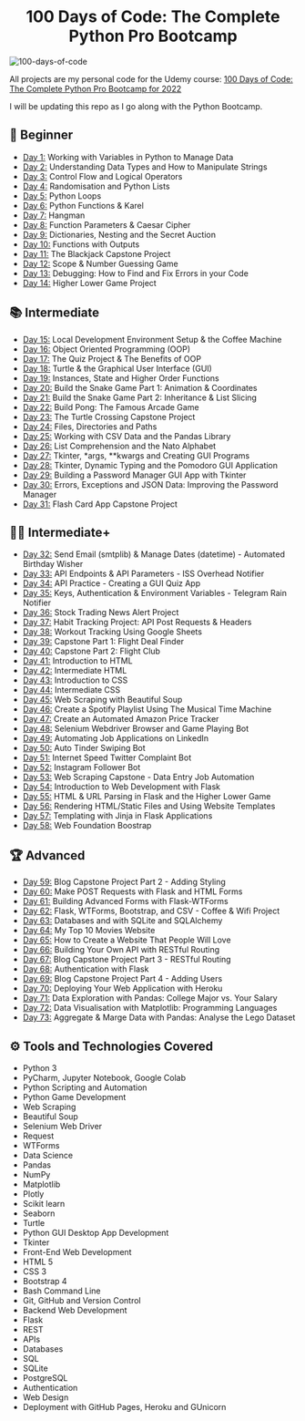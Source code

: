 <h1 align="center">100 Days of Code: The Complete Python Pro Bootcamp
</h1>

![100-days-of-code](https://user-images.githubusercontent.com/98851253/155425637-9ac7250e-52a3-429a-a679-ac619f5ff6ea.gif)

All projects are my personal code for the Udemy course: [100 Days of Code: The Complete Python Pro Bootcamp for 2022](https://www.udemy.com/course/100-days-of-code/)

I will be updating this repo as I go along with the Python Bootcamp.


## 🔰 Beginner 
- [Day 1:](https://github.com/phillipai/100-days-of-code-python/tree/main/day01) Working with Variables in Python to Manage Data
- [Day 2:](https://github.com/phillipai/100-days-of-code-python/tree/main/day02) Understanding Data Types and How to Manipulate Strings
- [Day 3:](https://github.com/phillipai/100-days-of-code-python/tree/main/day03) Control Flow and Logical Operators
- [Day 4:](https://github.com/phillipai/100-days-of-code-python/tree/main/day04) Randomisation and Python Lists
- [Day 5:](https://github.com/phillipai/100-days-of-code-python/tree/main/day05) Python Loops
- [Day 6:](https://github.com/phillipai/100-days-of-code-python/tree/main/day06) Python Functions & Karel
- [Day 7:](https://github.com/phillipai/100-days-of-code-python/tree/main/day07) Hangman
- [Day 8:](https://github.com/phillipai/100-days-of-code-python/tree/main/day08) Function Parameters & Caesar Cipher
- [Day 9:](https://github.com/phillipai/100-days-of-code-python/tree/main/day09) Dictionaries, Nesting and the Secret Auction
- [Day 10:](https://github.com/phillipai/100-days-of-code-python/tree/main/day10) Functions with Outputs
- [Day 11:](https://github.com/phillipai/100-days-of-code-python/tree/main/day11) The Blackjack Capstone Project
- [Day 12:](https://github.com/phillipai/100-days-of-code-python/tree/main/day12) Scope & Number Guessing Game
- [Day 13:](https://github.com/phillipai/100-days-of-code-python/tree/main/day13) Debugging: How to Find and Fix Errors in your Code
- [Day 14:](https://github.com/phillipai/100-days-of-code-python/tree/main/day14) Higher Lower Game Project

## 📚 Intermediate
- [Day 15:](https://github.com/phillipai/100-days-of-code-python/tree/main/day15) Local Development Environment Setup & the Coffee Machine
- [Day 16:](https://github.com/phillipai/100-days-of-code-python/tree/main/day16) Object Oriented Programming (OOP)
- [Day 17:](https://github.com/phillipai/100-days-of-code-python/tree/main/day17) The Quiz Project & The Benefits of OOP
- [Day 18:](https://github.com/phillipai/100-days-of-code-python/tree/main/day18) Turtle & the Graphical User Interface (GUI)
- [Day 19:](https://github.com/phillipai/100-days-of-code-python/tree/main/day19) Instances, State and Higher Order Functions
- [Day 20:](https://github.com/phillipai/100-days-of-code-python/tree/main/day20) Build the Snake Game Part 1: Animation & Coordinates
- [Day 21:](https://github.com/phillipai/100-days-of-code-python/tree/main/day21) Build the Snake Game Part 2: Inheritance & List Slicing
- [Day 22:](https://github.com/phillipai/100-days-of-code-python/tree/main/day22) Build Pong: The Famous Arcade Game
- [Day 23:](https://github.com/phillipai/100-days-of-code-python/tree/main/day23) The Turtle Crossing Capstone Project
- [Day 24:](https://github.com/phillipai/100-days-of-code-python/tree/main/day24) Files, Directories and Paths
- [Day 25:](https://github.com/phillipai/100-days-of-code-python/tree/main/day25) Working with CSV Data and the Pandas Library
- [Day 26:](https://github.com/phillipai/100-days-of-code-python/tree/main/day26) List Comprehension and the Nato Alphabet
- [Day 27:](https://github.com/phillipai/100-days-of-code-python/tree/main/day27) Tkinter, *args, **kwargs and Creating GUI Programs
- [Day 28:](https://github.com/phillipai/100-days-of-code-python/tree/main/day28) Tkinter, Dynamic Typing and the Pomodoro GUI Application
- [Day 29:](https://github.com/phillipai/100-days-of-code-python/tree/main/day29) Building a Password Manager GUI App with Tkinter
- [Day 30:](https://github.com/phillipai/100-days-of-code-python/tree/main/day30) Errors, Exceptions and JSON Data: Improving the Password Manager
- [Day 31:](https://github.com/phillipai/100-days-of-code-python/tree/main/day31) Flash Card App Capstone Project

## 👨‍💻 Intermediate+
- [Day 32:](https://github.com/phillipai/100-days-of-code-python/tree/main/day32) Send Email (smtplib) & Manage Dates (datetime) - Automated Birthday Wisher
- [Day 33:](https://github.com/phillipai/100-days-of-code-python/tree/main/day33) API Endpoints & API Parameters - ISS Overhead Notifier
- [Day 34:](https://github.com/phillipai/100-days-of-code-python/tree/main/day34) API Practice - Creating a GUI Quiz App
- [Day 35:](https://github.com/phillipai/100-days-of-code-python/tree/main/day35) Keys, Authentication & Environment Variables - Telegram Rain Notifier
- [Day 36:](https://github.com/phillipai/100-days-of-code-python/tree/main/day36) Stock Trading News Alert Project
- [Day 37:](https://github.com/phillipai/100-days-of-code-python/tree/main/day37) Habit Tracking Project: API Post Requests & Headers
- [Day 38:](https://github.com/phillipai/100-days-of-code-python/tree/main/day38) Workout Tracking Using Google Sheets
- [Day 39:](https://github.com/phillipai/100-days-of-code-python/tree/main/day39) Capstone Part 1: Flight Deal Finder
- [Day 40:](https://github.com/phillipai/100-days-of-code-python/tree/main/day40) Capstone Part 2: Flight Club
- [Day 41:](https://github.com/phillipai/100-days-of-code-python/tree/main/day41) Introduction to HTML
- [Day 42:](https://github.com/phillipai/100-days-of-code-python/tree/main/day42) Intermediate HTML
- [Day 43:](https://github.com/phillipai/100-days-of-code-python/tree/main/day43) Introduction to CSS
- [Day 44:](https://github.com/phillipai/100-days-of-code-python/tree/main/day44) Intermediate CSS
- [Day 45:](https://github.com/phillipai/100-days-of-code-python/tree/main/day45) Web Scraping with Beautiful Soup
- [Day 46:](https://github.com/phillipai/100-days-of-code-python/tree/main/day46) Create a Spotify Playlist Using The Musical Time Machine
- [Day 47:](https://github.com/phillipai/100-days-of-code-python/tree/main/day47) Create an Automated Amazon Price Tracker
- [Day 48:](https://github.com/phillipai/100-days-of-code-python/tree/main/day48) Selenium Webdriver Browser and Game Playing Bot
- [Day 49:](https://github.com/phillipai/100-days-of-code-python/tree/main/day49) Automating Job Applications on LinkedIn
- [Day 50:](https://github.com/phillipai/100-days-of-code-python/tree/main/day50) Auto Tinder Swiping Bot
- [Day 51:](https://github.com/phillipai/100-days-of-code-python/tree/main/day51) Internet Speed Twitter Complaint Bot
- [Day 52:](https://github.com/phillipai/100-days-of-code-python/tree/main/day52) Instagram Follower Bot
- [Day 53:](https://github.com/phillipai/100-days-of-code-python/tree/main/day53) Web Scraping Capstone - Data Entry Job Automation
- [Day 54:](https://github.com/phillipai/100-days-of-code-python/tree/main/day54) Introduction to Web Development with Flask
- [Day 55:](https://github.com/phillipai/100-days-of-code-python/tree/main/day55) HTML & URL Parsing in Flask and the Higher Lower Game
- [Day 56:](https://github.com/phillipai/100-days-of-code-python/tree/main/day56) Rendering HTML/Static Files and Using Website Templates
- [Day 57:](https://github.com/phillipai/100-days-of-code-python/tree/main/day57) Templating with Jinja in Flask Applications
- [Day 58:](https://github.com/phillipai/100-days-of-code-python/tree/main/day58) Web Foundation Boostrap

## 🏆 Advanced
- [Day 59:](https://github.com/phillipai/100-days-of-code-python/tree/main/day59) Blog Capstone Project Part 2 - Adding Styling
- [Day 60:](https://github.com/phillipai/100-days-of-code-python/tree/main/day60) Make POST Requests with Flask and HTML Forms
- [Day 61:](https://github.com/phillipai/100-days-of-code-python/tree/main/day61) Building Advanced Forms with Flask-WTForms
- [Day 62:](https://github.com/phillipai/100-days-of-code-python/tree/main/day62) Flask, WTForms, Bootstrap, and CSV - Coffee & Wifi Project
- [Day 63:](https://github.com/phillipai/100-days-of-code-python/tree/main/day63) Databases and with SQLite and SQLAlchemy
- [Day 64:](https://github.com/phillipai/100-days-of-code-python/tree/main/day64) My Top 10 Movies Website
- [Day 65:](https://github.com/phillipai/100-days-of-code-python/tree/main/day65) How to Create a Website That People Will Love
- [Day 66:](https://github.com/phillipai/100-days-of-code-python/tree/main/day66) Building Your Own API with RESTful Routing
- [Day 67:](https://github.com/phillipai/100-days-of-code-python/tree/main/day67) Blog Capstone Project Part 3 - RESTful Routing
- [Day 68:](https://github.com/phillipai/100-days-of-code-python/tree/main/day68) Authentication with Flask
- [Day 69:](https://github.com/phillipai/100-days-of-code-python/tree/main/day69) Blog Capstone Project Part 4 - Adding Users
- [Day 70:](https://github.com/phillipai/100-days-of-code-python/tree/main/day70) Deploying Your Web Application with Heroku
- [Day 71:](https://github.com/phillipai/100-days-of-code-python/tree/main/day71) Data Exploration with Pandas: College Major vs. Your Salary
- [Day 72:](https://github.com/phillipai/100-days-of-code-python/tree/main/day72) Data Visualisation with Matplotlib: Programming Languages
- [Day 73:](https://github.com/phillipai/100-days-of-code-python/tree/main/day73) Aggregate & Marge Data with Pandas: Analyse the Lego Dataset

## ⚙ Tools and Technologies Covered
- Python 3
- PyCharm, Jupyter Notebook, Google Colab
- Python Scripting and Automation
- Python Game Development
- Web Scraping
- Beautiful Soup
- Selenium Web Driver
- Request
- WTForms
- Data Science
- Pandas
- NumPy
- Matplotlib
- Plotly
- Scikit learn
- Seaborn
- Turtle
- Python GUI Desktop App Development
- Tkinter
- Front-End Web Development
- HTML 5
- CSS 3
- Bootstrap 4
- Bash Command Line
- Git, GitHub and Version Control
- Backend Web Development
- Flask
- REST
- APIs
- Databases
- SQL
- SQLite
- PostgreSQL
- Authentication
- Web Design
- Deployment with GitHub Pages, Heroku and GUnicorn
